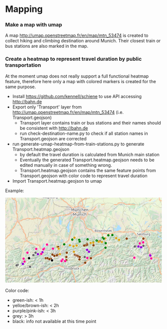 # Mapping

### Make a map with umap

A map http://umap.openstreetmap.fr/en/map/mtn_53474 is created to collect hiking and climbing destination around Munich.
Their closest train or bus stations are also marked in the map.

### Create a heatmap to represent travel duration by public transportation

At the moment umap does not really support a full functional heatmap feature, 
therefore here only a map with colored markers is created for the same purpose.

- Install https://github.com/kennell/schiene to use API accessing http://bahn.de
- Export only 'Transport' layer from http://umap.openstreetmap.fr/en/map/mtn_53474 (i.e. Transport.geojson)
  - Transport layer contains train or bus stations and their names should be consistent with http://bahn.de
  - run check-destination-name.py to check if all station names in Transport.geojson are corrected
- run generate-umap-heatmap-from-train-stations.py to generate Transport.heatmap.geojson
  - by default the travel duration is calculated from Munich main station
  - Eventually the generated Transport.heatmap.geojson needs to be edited manually in case of something wrong.
  - Transport.heatmap.geojson contains the same feature points from Transport.geojson with color code to represent travel duration
- Import Transport.heatmap.geojson to umap

Example:

![Example](transportation.heatmap.png)

Color code:
- green-ish: < 1h
- yelloe/brown-ish: < 2h
- purple/pink-ish: < 3h
- grey: > 3h
- black: info not available at this time point
